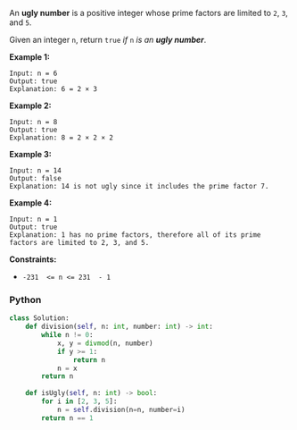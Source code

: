 An  **ugly number**  is a positive integer whose prime factors are limited to  `2`,  `3`, and  `5`.

Given an integer  `n`, return  `true`  _if_  `n`  _is an  **ugly number**_.

**Example 1:**
```
Input: n = 6
Output: true
Explanation: 6 = 2 × 3
```

**Example 2:**
```
Input: n = 8
Output: true
Explanation: 8 = 2 × 2 × 2
```

**Example 3:**
```
Input: n = 14
Output: false
Explanation: 14 is not ugly since it includes the prime factor 7.
```

**Example 4:**
```
Input: n = 1
Output: true
Explanation: 1 has no prime factors, therefore all of its prime factors are limited to 2, 3, and 5.
```

**Constraints:**
-   `-231  <= n <= 231  - 1`

### Python
```python
class Solution:
    def division(self, n: int, number: int) -> int:
        while n != 0:
            x, y = divmod(n, number)
            if y >= 1:
                return n
            n = x
        return n
    
    def isUgly(self, n: int) -> bool:
        for i in [2, 3, 5]:
            n = self.division(n=n, number=i)
        return n == 1
```
